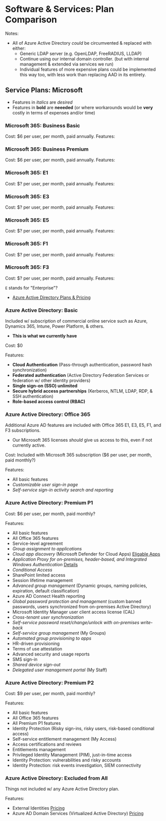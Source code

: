 # Software & Services: Plan Comparison

Notes:

- All of Azure Active Directory *could* be circumvented & replaced with either:
  - Generic LDAP server (e.g. OpenLDAP, FreeRADIUS, LLDAP)
  - Continue using our internal domain controller. (but with internal management & extended via services we run)
  - Individual features of more expensive plans could be implemented this way too, with less work than replacing AAD in its entirety.

## Service Plans: Microsoft

- Features in *italics* are *desired*
- Features in **bold** are **neeeded** (or where workarounds would be **very** costly in terms of expenses and/or time)


### Microsoft 365: Business Basic

Cost: $6 per user, per month, paid annually.
Features:

### Microsoft 365: Business Premium

Cost: $6 per user, per month, paid annually.
Features:

### Microsoft 365: E1

Cost: $? per user, per month, paid annually.
Features:

### Microsoft 365: E3
Cost: $? per user, per month, paid annually.
Features:

### Microsoft 365: E5
Cost: $? per user, per month, paid annually.
Features:

### Microsoft 365: F1
Cost: $? per user, per month, paid annually.
Features:

### Microsoft 365: F3
Cost: $? per user, per month, paid annually.
Features:


`E` stands for "Enterprise"?

- [Azure Active Directory Plans & Pricing](https://www.microsoft.com/en-us/security/business/identity-access/azure-active-directory-pricing#Footnote3)

### Azure Active Directory: Basic

Included w/ subscription of commercial online service such as Azure, Dynamics 365, Intune, Power Platform, & others.
- **This is what we currently have**

Cost: $0

Features:

- **Cloud Authentication** (Pass-through authentication, password hash synchronization)
- **Federated authentication** (Active Directory Federation Services or federation w/ other identity providers)
- **Single sign-on (SSO) unlimited**
- **Secure hybrid access partnerships** (Kerberos, NTLM, LDAP, RDP, & SSH authentication)
- **Role-based access control (RBAC)**


### Azure Active Directory: Office 365

Additional Azure AD features are included with Office 365 E1, E3, E5, F1, and F3 subscriptions.
- Our Microsoft 365 licenses *should* give us access to this, even if not currently active.

Cost: Included with Microsoft 365 subscription ($6 per user, per month, paid monthly?)

Features:

- All basic features
- *Customizable user sign-in page*
- *Self-service sign-in activity search and reporting*

### Azure Active Directory: Premium P1

Cost: $6 per user, per month, paid monthly?

Features:
- All basic features
- All Office 365 features
- Service-level agreement
- *Group assignment to applications*
- *Cloud app discovery* (Microsoft Defender for Cloud Apps) [Eligable Apps](https://appsource.microsoft.com/en-us/marketplace/partner-dir?filter=sort%3D0%3BpageSize%3D18%3BonlyThisCountry%3Dtrue%3Bcountry%3Dus%3Bradius%3D100%3Blocname%3DUnited%2520States%3BlocationNotRequired%3Dtrue)
- *Application Proxy for on-premises, header-based, and Integrated Windows Authentication* [Details](https://learn.microsoft.com/en-us/azure/active-directory/app-proxy/what-is-application-proxy)
- *Conditional Access*
- SharePoint limited access
- Session lifetime management
- *Advanced group management* (Dynamic groups, naming policies, expiration, default classification)
- Azure AD Connect Health reporting
- *Global password protection and management* (custom banned passwords, users synchronized from on-premises Active Directory)
- Microsoft Identity Manager user client access license (CAL)
- *Cross-tenant user synchronization*
- *Self-service password reset/change/unlock with on-premises write-back*
- *Self-service group management* (My Groups)
- *Automated group provisioning to apps*
- HR-driven provisioning
- Terms of use attestation
- Advanced security and usage reports
- SMS sign-in
- *Shared device sign-out*
- *Delegated user management portal* (My Staff)





### Azure Active Directory: Premium P2

Cost: $9 per user, per month, paid monthly?

Features:
- All basic features
- All Office 365 features
- All Premium P1 features
- Identity Protection (Risky sign-ins, risky users, risk-based conditional access)
- Self-service entitlement management (My Access)
- Access certifications and reviews
- Entitlements management
- Privileged Identity Management (PIM), just-in-time access
- Identity Protection: vulnerabilities and risky accounts
- Identity Protection: risk events investigation, SIEM connectivity

### Azure Active Directory: Excluded from All

Things not included w/ any Azure Active Directory plan.

Features:

- External Identities [Pricing](https://go.microsoft.com/fwlink/p/?linkid=2154455)
- Azure AD Domain Services (Virtualized Active Directory) [Pricing](https://go.microsoft.com/fwlink/p/?linkid=2154322)



